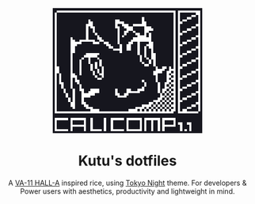 <div align="center">
  <img src="./logo.png" align="center" alt="The logo of CALICOMP with the background color of the Tokyo Night theme">
  <h1>Kutu's dotfiles</h1>
  A <a href="http://waifubartending.com/">VA-11 HALL-A</a> inspired rice, using <a href="https://github.com/folke/tokyonight.nvim">Tokyo Night</a> theme. For developers & Power users with aesthetics, productivity and lightweight in mind.
</div>
